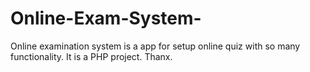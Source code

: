 # Online-Exam-System-
Online examination system is a app for setup online quiz with so many functionality.
It is a PHP project.
Thanx.
